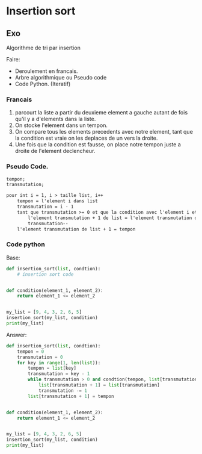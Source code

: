 # Insertion sort

## Exo

Algorithme de tri par insertion

Faire:
- Deroulement en francais.
- Arbre algorithmique ou Pseudo code
- Code Python. (Iteratif)

### Francais

1. parcourt la liste a partir du deuxieme element a gauche autant de fois qu'il y a d'elements dans la liste.
2. On stocke l'element dans un tempon.
3. On compare tous les elements precedents avec notre element, tant que la condition est vraie on les deplaces de un vers la droite.
4. Une fois que la condition est fausse, on place notre tempon juste a droite de l'element declencheur.

### Pseudo Code.

```txt
tempon;
transmutation;

pour int i = 1, i > taille list, i++
    tempon = l'element i dans list
    transmutation = i - 1
    tant que transmutation >= 0 et que la condition avec l'element i et l'element transmutation est vraie
        l'element transmutation + 1 de list = l'element transmutation de list
        transmutation--
    l'element transmutation de list + 1 = tempon
```

### Code python

Base:
```py
def insertion_sort(list, condtion):
    # insertion sort code


def condition(element_1, element_2):
    return element_1 <= element_2


my_list = [9, 4, 3, 2, 6, 5]
insertion_sort(my_list, condition)
print(my_list)
```

Answer:
```py
def insertion_sort(list, condtion):
    tempon = 0
    transmutation = 0
    for key in range(1, len(list)):
        tempon = list[key]
        transmutation = key - 1
        while transmutation > 0 and condtion(tempon, list[transmutation]):
            list[transmutation + 1] = list[transmutation]
            transmutation -= 1
        list[transmutation + 1] = tempon


def condition(element_1, element_2):
    return element_1 <= element_2


my_list = [9, 4, 3, 2, 6, 5]
insertion_sort(my_list, condition)
print(my_list)
```